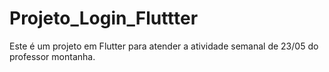 # Projeto_Login_Fluttter
Este é um projeto em Flutter para atender a atividade semanal de 23/05 do professor montanha.
